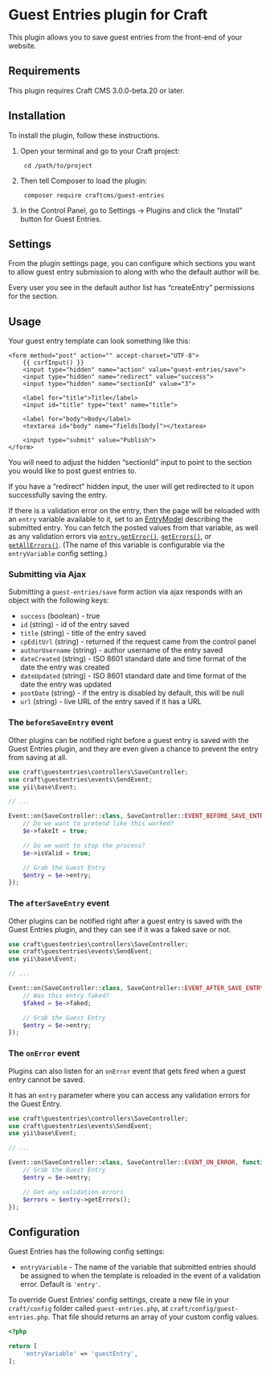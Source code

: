 # Guest Entries plugin for Craft

This plugin allows you to save guest entries from the front-end of your website.

## Requirements

This plugin requires Craft CMS 3.0.0-beta.20 or later.

## Installation

To install the plugin, follow these instructions.

1. Open your terminal and go to your Craft project:

        cd /path/to/project

2. Then tell Composer to load the plugin:

        composer require craftcms/guest-entries

3. In the Control Panel, go to Settings → Plugins and click the “Install” button for Guest Entries.

## Settings

From the plugin settings page, you can configure which sections you want to allow guest entry submission to along with who the default author will be.

Every user you see in the default author list has “createEntry” permissions for the section.

## Usage

Your guest entry template can look something like this:

```jinja
<form method="post" action="" accept-charset="UTF-8">
    {{ csrfInput() }}
    <input type="hidden" name="action" value="guest-entries/save">
    <input type="hidden" name="redirect" value="success">
    <input type="hidden" name="sectionId" value="3">

    <label for="title">Title</label>
    <input id="title" type="text" name="title">

    <label for="body">Body</label>
    <textarea id="body" name="fields[body]"></textarea>

    <input type="submit" value="Publish">
</form>
```

You will need to adjust the hidden “sectionId” input to point to the section you would like to post guest entries to.

If you have a “redirect” hidden input, the user will get redirected to it upon successfully saving the entry.

If there is a validation error on the entry, then the page will be reloaded with an `entry` variable available to it, set to an [EntryModel](http://craftcms.com/docs/templating/entrymodel) describing the submitted entry. You can fetch the posted values from that variable, as well as any validation errors via [`entry.getError()`](http://www.yiiframework.com/doc/api/1.1/CModel#getError-detail), [`getErrors()`](http://www.yiiframework.com/doc/api/1.1/CModel#getErrors-detail), or [`getAllErrors()`](http://buildwithcraft.com/classreference/models/BaseModel#getAllErrors-detail). (The name of this variable is configurable via the `entryVariable` config setting.)

### Submitting via Ajax
Submitting a `guest-entries/save` form action via ajax responds with an object with the following keys:

- `success` (boolean) - true
- `id` (string) - id of the entry saved
- `title` (string) - title of the entry saved
- `cpEditUrl` (string) - returned if the request came from the control panel
- `authorUsername` (string) - author username of the entry saved
- `dateCreated` (string) - ISO 8601 standard date and time format of the date the entry was created
- `dateUpdated` (string) - ISO 8601 standard date and time format of the date the entry was updated
- `postDate` (string) - if the entry is disabled by default, this will be null
- `url` (string) - live URL of the entry saved if it has a URL

### The `beforeSaveEntry` event

Other plugins can be notified right before a guest entry is saved with the Guest Entries plugin,
and they are even given a chance to prevent the entry from saving at all.

```php
use craft\guestentries\controllers\SaveController;
use craft\guestentries\events\SendEvent;
use yii\base\Event;

// ...

Event::on(SaveController::class, SaveController::EVENT_BEFORE_SAVE_ENTRY, function(SendEvent $e) {
    // Do we want to pretend like this worked?
    $e->fakeIt = true;

    // Do we want to stop the process?
    $e->isValid = true;

    // Grab the Guest Entry
    $entry = $e->entry;
});
```

### The `afterSaveEntry` event

Other plugins can be notified right after a guest entry is saved with the Guest Entries plugin, and
they can see if it was a faked save or not.

```php
use craft\guestentries\controllers\SaveController;
use craft\guestentries\events\SendEvent;
use yii\base\Event;

// ...

Event::on(SaveController::class, SaveController::EVENT_AFTER_SAVE_ENTRY, function(SendEvent $e) {
    // Was this entry faked?
    $faked = $e->faked;

    // Grab the Guest Entry
    $entry = $e->entry;
});
```

### The `onError` event

Plugins can also listen for an  `onError` event that gets fired when a guest entry cannot be saved.

It has an `entry` parameter where you can access any validation errors for the Guest Entry.

```php
use craft\guestentries\controllers\SaveController;
use craft\guestentries\events\SendEvent;
use yii\base\Event;

// ...

Event::on(SaveController::class, SaveController::EVENT_ON_ERROR, function(SendEvent $e) {
    // Grab the Guest Entry
    $entry = $e->entry;

    // Get any validation errors
    $errors = $entry->getErrors();
});
```

## Configuration

Guest Entries has the following config settings:

- `entryVariable` - The name of the variable that submitted entries should be assigned to when the template is reloaded in the event of a validation error. Default is `'entry'`.

To override Guest Entries’ config settings, create a new file in your `craft/config` folder called `guest-entries.php`, at `craft/config/guest-entries.php`.  That file should returns an array of your custom config values.

```php
<?php

return [
    'entryVariable' => 'guestEntry',
];
```
